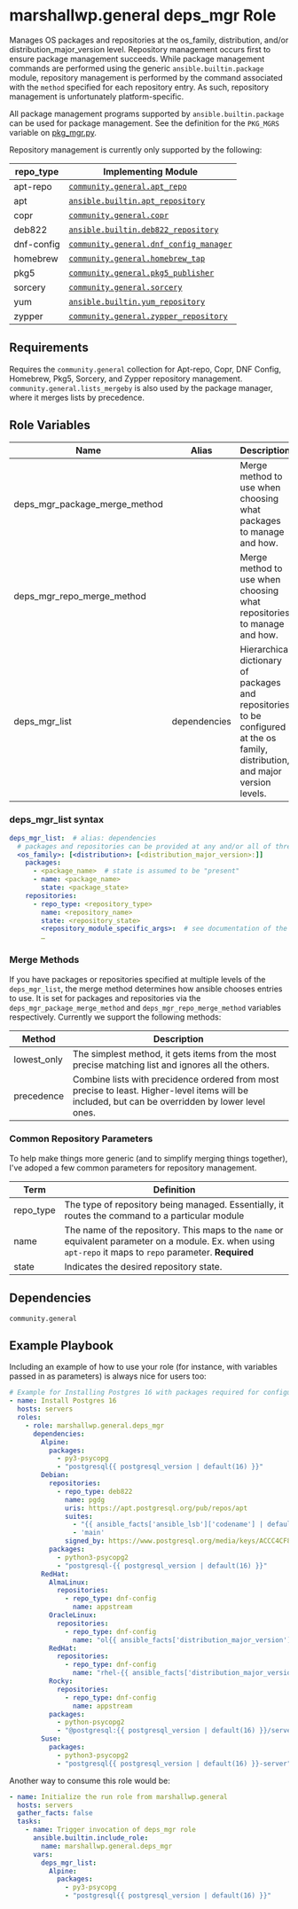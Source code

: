 marshallwp.general deps_mgr Role
========================

Manages OS packages and repositories at the os_family, distribution, and/or distribution_major_version level.  Repository management occurs first to ensure package management succeeds.  While package management commands are performed using the generic `ansible.builtin.package` module, repository management is performed by the command associated with the `method` specified for each repository entry.  As such, repository management is unfortunately platform-specific.

All package management programs supported by `ansible.builtin.package` can be used for package management.  See the definition for the `PKG_MGRS` variable on [pkg_mgr.py](https://github.com/ansible/ansible/blob/devel/lib/ansible/module_utils/facts/system/pkg_mgr.py).

Repository management is currently only supported by the following:

| repo_type | Implementing Module |
| --------- | ------------------- |
| apt-repo | [`community.general.apt_repo`](https://docs.ansible.com/ansible/latest/collections/community/general/apt_repo_module.html) |
| apt | [`ansible.builtin.apt_repository`](https://docs.ansible.com/ansible/latest/collections/ansible/builtin/apt_repository_module.html) |
| copr | [`community.general.copr`](https://docs.ansible.com/ansible/latest/collections/community/general/copr_module.html) |
| deb822 | [`ansible.builtin.deb822_repository`](https://docs.ansible.com/ansible/latest/collections/ansible/builtin/deb822_repository_module.html) |
| dnf-config | [`community.general.dnf_config_manager`](https://docs.ansible.com/ansible/latest/collections/community/general/dnf_config_manager_module.html) |
| homebrew | [`community.general.homebrew_tap`](https://docs.ansible.com/ansible/latest/collections/community/general/homebrew_tap_module.html) |
| pkg5 | [`community.general.pkg5_publisher`](https://docs.ansible.com/ansible/latest/collections/community/general/pkg5_publisher_module.html) |
| sorcery | [`community.general.sorcery`](https://docs.ansible.com/ansible/latest/collections/community/general/sorcery_module.html) |
| yum | [`ansible.builtin.yum_repository`](https://docs.ansible.com/ansible/latest/collections/ansible/builtin/yum_repository_module.html) |
| zypper | [`community.general.zypper_repository`](https://docs.ansible.com/ansible/latest/collections/community/general/zypper_repository_module.html) |

Requirements
------------

Requires the `community.general` collection for Apt-repo, Copr, DNF Config, Homebrew, Pkg5, Sorcery, and Zypper repository management.  `community.general.lists_mergeby` is also used by the package manager, where it merges lists by precedence.

Role Variables
--------------

| Name | Alias | Description | Default |
| ---- | ----- | ----------- | ------- |
| deps_mgr_package_merge_method | | Merge method to use when choosing what packages to manage and how. | precedence |
| deps_mgr_repo_merge_method | | Merge method to use when choosing what repositories to manage and how. | lowest_only |
| deps_mgr_list | dependencies | Hierarchical dictionary of packages and repositories to be configured at the os family, distribution, and major version levels. |

### deps_mgr_list syntax

```yaml
deps_mgr_list:  # alias: dependencies
  # packages and repositories can be provided at any and/or all of three selection levels.
  <os_family>: [<distribution>: [<distribution_major_version>:]]
    packages:
      - <package_name>  # state is assumed to be "present"
      - name: <package_name>
        state: <package_state>
    repositories:
      - repo_type: <repository_type>
        name: <repository_name>
        state: <repository_state>
        <repository_module_specific_args>:  # see documentation of the implementing module for a list.
        …
```

### Merge Methods
If you have packages or repositories specified at multiple levels of the `deps_mgr_list`, the merge method determines how ansible chooses entries to use.  It is set for packages and repositories via the `deps_mgr_package_merge_method` and `deps_mgr_repo_merge_method` variables respectively. Currently we support the following methods:

| Method | Description |
| ------ | ----------- |
| lowest_only | The simplest method, it gets items from the most precise matching list and ignores all the others. |
| precedence | Combine lists with precidence ordered from most precise to least. Higher-level items will be included, but can be overridden by lower level ones. |

### Common Repository Parameters
To help make things more generic (and to simplify merging things together), I've adoped a few common parameters for repository management.

| Term | Definition |
| ---- | ---------- |
| repo_type | The type of repository being managed. Essentially, it routes the command to a particular module |
| name | The name of the repository. This maps to the `name` or equivalent parameter on a module.  Ex. when using `apt-repo` it maps to `repo` parameter. **Required** |
| state | Indicates the desired repository state. |

Dependencies
------------

<!-- A list of other roles hosted on Galaxy should go here, plus any details in regards to parameters that may need to be set for other roles, or variables that are used from other roles. -->

`community.general`

Example Playbook
----------------

Including an example of how to use your role (for instance, with variables passed in as parameters) is always nice for users too:

```yaml
# Example for Installing Postgres 16 with packages required for configuration via community.general.postgres.
- name: Install Postgres 16
  hosts: servers
  roles:
    - role: marshallwp.general.deps_mgr
      dependencies:
        Alpine:
          packages:
            - py3-psycopg
            - "postgresql{{ postgresql_version | default(16) }}"
        Debian:
          repositories:
            - repo_type: deb822
              name: pgdg
              uris: https://apt.postgresql.org/pub/repos/apt
              suites:
                - "{{ ansible_facts['ansible_lsb']['codename'] | default('invalid') }}-pgdg"
                - 'main'
              signed_by: https://www.postgresql.org/media/keys/ACCC4CF8.asc
          packages:
            - python3-psycopg2
            - "postgresql-{{ postgresql_version | default(16) }}"
        RedHat:
          AlmaLinux:
            repositories:
              - repo_type: dnf-config
                name: appstream
          OracleLinux:
            repositories:
              - repo_type: dnf-config
                name: "ol{{ ansible_facts['distribution_major_version'] }}_appstream"
          RedHat:
            repositories:
              - repo_type: dnf-config
                name: "rhel-{{ ansible_facts['distribution_major_version'] }}-for-{{ ansible_architecture }}-appstream-rpms"
          Rocky:
            repositories:
              - repo_type: dnf-config
                name: appstream
          packages:
            - python-psycopg2
            - "@postgresql:{{ postgresql_version | default(16) }}/server"
        Suse:
          packages:
            - python3-psycopg2
            - "postgresql{{ postgresql_version | default(16) }}-server"
```

Another way to consume this role would be:

```yaml
- name: Initialize the run role from marshallwp.general
  hosts: servers
  gather_facts: false
  tasks:
    - name: Trigger invocation of deps_mgr role
      ansible.builtin.include_role:
        name: marshallwp.general.deps_mgr
      vars:
        deps_mgr_list:
          Alpine:
            packages:
              - py3-psycopg
              - "postgresql{{ postgresql_version | default(16) }}"
```
